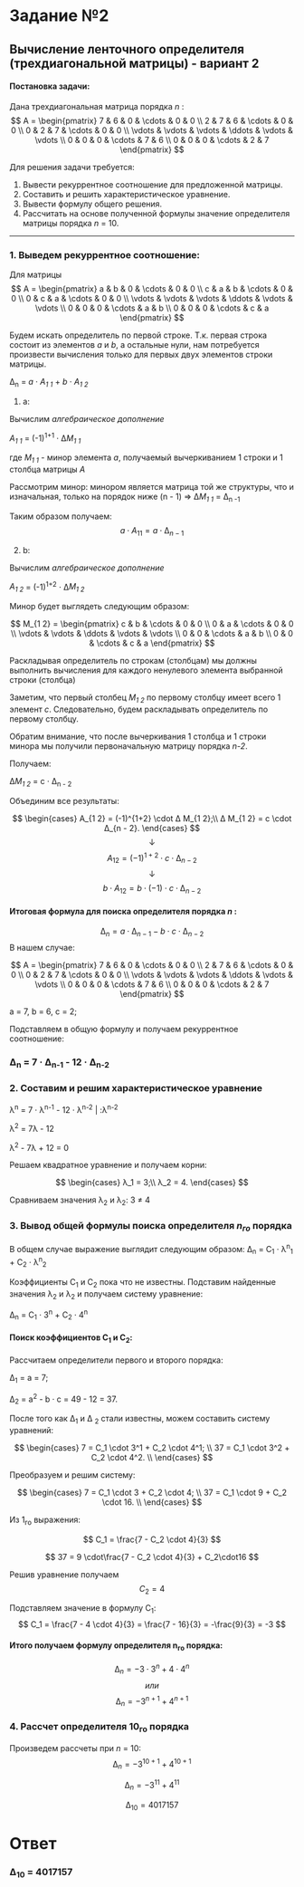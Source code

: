 # Задание №2
## Вычисление ленточного определителя (трехдиагональной матрицы) - вариант 2
#### Постановка задачи:
Дана трехдиагональная матрица порядка *n* :
$$    
A =     
 \begin{pmatrix}    
  7 & 6 & 0 & \cdots & 0 & 0 \\    
  2 & 7 & 6 & \cdots & 0 & 0 \\    
  0 & 2 & 7 & \cdots & 0 & 0 \\    
  \vdots  & \vdots & \vdots & \ddots & \vdots & \vdots  \\    
  0 & 0 & 0 & \cdots & 7 & 6 \\    
  0 & 0 & 0 & \cdots & 2 & 7     
 \end{pmatrix}    
$$

Для решения задачи требуется:  
1. Вывести рекуррентное соотношение для предложенной матрицы.  
2. Составить и решить характеристическое уравнение.  
3. Вывести формулу общего решения.  
4. Рассчитать на основе полученной формулы значение определителя матрицы порядка *n* = 10.


---


### 1. Выведем рекуррентное соотношение:

Для матрицы
$$    
A =     
 \begin{pmatrix}    
  a & b & 0 & \cdots & 0 & 0 \\    
  c & a & b & \cdots & 0 & 0 \\    
  0 & c & a & \cdots & 0 & 0 \\    
  \vdots  & \vdots & \vdots & \ddots & \vdots & \vdots  \\    
  0 & 0 & 0 & \cdots & a & b \\    
  0 & 0 & 0 & \cdots & c & a     
 \end{pmatrix}    
$$

Будем искать определитель по первой строке. Т.к. первая строка состоит из элементов *a* и *b*, a остальные нули, нам потребуется произвести вычисления только для первых двух элементов строки матрицы.

∆<sub>n</sub> = *а* &middot; *А<sub>1 1</sub>* + *b* &middot; *А<sub>1 2</sub>*

1. a:

Вычислим *алгебраическое дополнение*

*А<sub>1 1</sub>* = (-1)<sup>1+1</sup> &middot; ∆*M<sub>1 1</sub>*

где *M<sub>1 1</sub>* - минор элемента *а*, получаемый вычеркиванием 1 строки и 1 столбца матрицы *A*

Рассмотрим минор: минором является матрица той же структуры, что и изначальная, только на порядок ниже (n - 1) ⇒ ∆*M<sub>1 1</sub>* = ∆<sub>n -1</sub>

Таким образом получаем:
$$
a \cdot A_{1 1} = a \cdot ∆_{n - 1}
$$

2. b:

Вычислим *алгебраическое дополнение*

*А<sub>1 2</sub>* = (-1)<sup>1+2</sup> &middot; ∆*M<sub>1 2</sub>*

Минор будет выглядеть следующим образом:

$$    
M_{1 2} =     
 \begin{pmatrix}        
  c  & b & \cdots & 0 & 0 \\    
  0  & a & \cdots & 0 & 0 \\    
  \vdots  & \vdots & \ddots & \vdots & \vdots  \\    
  0  & 0 & \cdots & a & b \\    
  0  & 0 & \cdots & c & a     
 \end{pmatrix}    
$$

Раскладывая определитель по строкам (столбцам) мы должны выполнить вычисления для каждого ненулевого элемента выбранной строки (столбца)

Заметим, что первый столбец *M<sub>1 2</sub>*  по первому столбцу имеет всего 1 элемент *с*. Следовательно, будем раскладывать определитель по первому столбцу.

Обратим внимание, что после вычеркивания 1 столбца и 1 строки минора мы получили первоначальную матрицу порядка *n-2*.

Получаем:

∆*M<sub>1 2</sub>* = с &middot; ∆<sub>n - 2</sub>

Объединим все результаты:

$$
\begin{cases}
A_{1 2} = (-1)^{1+2} \cdot ∆ M_{1 2};\\
∆ M_{1 2} = c \cdot ∆_{n - 2}.
\end{cases}
$$
$$
↓
$$
$$
A_{1 2} = (-1)^{1+2} \cdot c \cdot ∆_{n - 2}
$$
$$
↓
$$
$$
b \cdot A_{1 2}= b \cdot (-1) \cdot c \cdot ∆_{n - 2}
$$
#### Итоговая формула для поиска определителя порядка *n* :

$$
∆_n = a \cdot ∆_{n - 1} - b \cdot c \cdot ∆_{n - 2}
$$
В нашем случае:

$$    
A =     
 \begin{pmatrix}    
  7 & 6 & 0 & \cdots & 0 & 0 \\    
  2 & 7 & 6 & \cdots & 0 & 0 \\    
  0 & 2 & 7 & \cdots & 0 & 0 \\    
  \vdots  & \vdots & \vdots & \ddots & \vdots & \vdots  \\    
  0 & 0 & 0 & \cdots & 7 & 6 \\    
  0 & 0 & 0 & \cdots & 2 & 7     
 \end{pmatrix}    
$$

 а = 7, b = 6, c = 2;

Подставляем в общую формулу и получаем рекуррентное соотношение:

### ∆<sub>n</sub> = 7 &middot; ∆<sub>n-1</sub> - 12 &middot; ∆<sub>n-2</sub>
### 2. Составим и решим характеристическое уравнение
λ<sup>n</sup> = 7 &middot; λ<sup>n-1</sup> - 12 &middot; λ<sup>n-2</sup> | :λ<sup>n-2</sup>

λ<sup>2</sup> = 7λ - 12

λ<sup>2</sup> - 7λ + 12 = 0

Решаем квадратное уравнение и получаем корни:

$$
\begin{cases}
λ_1 = 3;\\
λ_2 = 4.
\end{cases}
$$

Сравниваем значения λ<sub>2</sub> и λ<sub>2</sub>: 3 ≠ 4
### 3. Вывод общей формулы поиска определителя *n<sub>го</sub>* порядка
В общем случае выражение выглядит следующим образом:
∆<sub>n</sub> = С<sub>1</sub> &middot; λ<sup>n</sup><sub>1</sub> + С<sub>2</sub> &middot; λ<sup>n</sup><sub>2</sub>

Коэффициенты С<sub>1</sub> и С<sub>2</sub> пока что не известны. Подставим найденные  значения λ<sub>2</sub> и λ<sub>2</sub> и получаем систему уравнение:

∆<sub>n</sub> = С<sub>1</sub> &middot; 3<sup>n</sup> + С<sub>2</sub> &middot; 4<sup>n</sup>

#### Поиск коэффициентов С<sub>1</sub> и С<sub>2</sub>:

Рассчитаем определители первого и второго порядка:

∆<sub>1</sub> = а = 7;

∆<sub>2</sub> = a<sup>2</sup> -  b &middot; c = 49 - 12 = 37.

После того как ∆<sub>1</sub> и ∆ <sub> 2</sub> стали известны, можем составить систему уравнений:

$$
\begin{cases}
7 = C_1 \cdot 3^1 + C_2 \cdot 4^1; \\
37 = C_1 \cdot 3^2 + C_2 \cdot 4^2. \\
\end{cases}
$$

Преобразуем и решим систему:

$$
\begin{cases}
7 = C_1 \cdot 3 + C_2 \cdot 4; \\
37 = C_1 \cdot 9 + C_2 \cdot 16. \\
\end{cases}
$$

Из 1<sub>го</sub> выражения:

$$
C_1 = \frac{7 - C_2 \cdot 4}{3}
$$

$$
37 = 9 \cdot\frac{7 - C_2 \cdot 4}{3} + C_2\cdot16
$$

Решив уравнение получаем  
$$
C_2 = 4
$$

Подставляем значение в формулу С<sub>1</sub>:
$$
C_1 = \frac{7 - 4 \cdot 4}{3} = \frac{7 - 16}{3} = -\frac{9}{3} = -3
$$

#### Итого получаем формулу определителя n<sub>го</sub> порядка:

$$
∆_n = -3 \cdot 3^n + 4 \cdot 4^n
$$
$$
или
$$
$$
∆_n = - 3^{n+1} + 4^{n+1}
$$

### 4. Рассчет определителя 10<sub>го</sub> порядка
Произведем рассчеты при *n* = 10:
$$
∆_n = - 3^{10+1} + 4^{10+1}
$$

$$
∆_n = - 3^{11} + 4^{11}
$$

$$
∆_{10} = 4017157
$$



# Ответ

### ∆<sub>10</sub> = 4017157